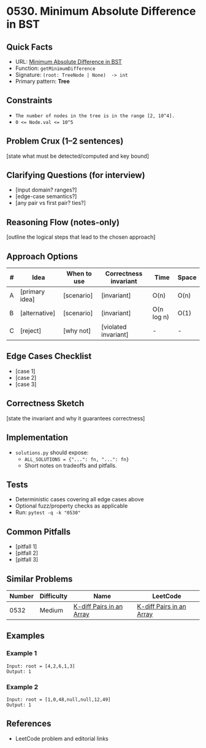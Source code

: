 # 0530. Minimum Absolute Difference in BST

## Quick Facts

- URL: [Minimum Absolute Difference in BST](https://leetcode.com/problems/minimum-absolute-difference-in-bst/)
- Function: `getMinimumDifference`
- Signature: `(root: TreeNode | None)  -> int`
- Primary pattern: **Tree**

## Constraints

- `The number of nodes in the tree is in the range [2, 10^4].`
- `0 <= Node.val <= 10^5`

## Problem Crux (1–2 sentences)

[state what must be detected/computed and key bound]

## Clarifying Questions (for interview)

- [input domain? ranges?]
- [edge-case semantics?]
- [any pair vs first pair? ties?]

## Reasoning Flow (notes-only)

[outline the logical steps that lead to the chosen approach]

## Approach Options

| #   | Idea           | When to use | Correctness invariant | Time       | Space |
| --- | -------------- | ----------- | --------------------- | ---------- | ----- |
| A   | [primary idea] | [scenario]  | [invariant]           | O(n)       | O(n)  |
| B   | [alternative]  | [scenario]  | [invariant]           | O(n log n) | O(1)  |
| C   | [reject]       | [why not]   | [violated invariant]  | -          | -     |

## Edge Cases Checklist

- [case 1]
- [case 2]
- [case 3]

## Correctness Sketch

[state the invariant and why it guarantees correctness]

## Implementation

- `solutions.py` should expose:
    - `ALL_SOLUTIONS = {"...": fn, "...": fn}`
    - Short notes on tradeoffs and pitfalls.

## Tests

- Deterministic cases covering all edge cases above
- Optional fuzz/property checks as applicable
- Run: `pytest -q -k "0530"`

## Common Pitfalls

- [pitfall 1]
- [pitfall 2]
- [pitfall 3]

## Similar Problems

| Number | Difficulty | Name                                                                   | LeetCode                                                                            |
| ------ | ---------- | ---------------------------------------------------------------------- | ----------------------------------------------------------------------------------- |
| 0532   | Medium     | [K-diff Pairs in an Array](../0532-k-diff-pairs-in-an-array/readme.md) | [K-diff Pairs in an Array](https://leetcode.com/problems/k-diff-pairs-in-an-array/) |

## Examples

### Example 1

```text
Input: root = [4,2,6,1,3]
Output: 1
```

### Example 2

```text
Input: root = [1,0,48,null,null,12,49]
Output: 1
```

## References

- LeetCode problem and editorial links

